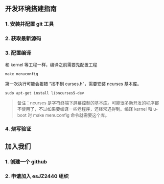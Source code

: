 ## 开发环境搭建指南

### 1. 安装并配置 git 工具

### 2. 获取最新源码

### 3. 配置编译

和 kernel 等工程一样，编译之前需要先配置工程

    make menuconfig

第一次执行可能会报错 “找不到 curses.h”，需要安装 ncurses 基本库。

    sudo apt-get install libncurses5-dev

> 备注：ncurses 是字符终端下屏幕控制的基本库。可能很多新开发的程序都不使用了，不过如果要编译一些老程序，还经常遇得到。编译 kernel 和 u-boot 时 make menuconfig 命令就需要这个库。

### 4. 烧写验证

## 加入我们

### 1. 创建一个 github

### 2. 申请加入 esJZ2440 组织